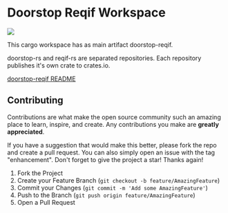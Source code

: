 # Doorstop Reqif Workspace
![](https://github.com/invap/doorstop-reqif/actions/workflows/rust.yml/badge.svg)

This cargo workspace has as main artifact doorstop-reqif.

doorstop-rs and reqif-rs are separated repositories. Each repository publishes it's own crate to crates.io.

[doorstop-reqif README](doorstop-reqif/README.md)

## Contributing

Contributions are what make the open source community such an amazing place to learn, inspire, and create. Any contributions you make are **greatly appreciated**.

If you have a suggestion that would make this better, please fork the repo and create a pull request. You can also simply open an issue with the tag "enhancement".
Don't forget to give the project a star! Thanks again!

1. Fork the Project
2. Create your Feature Branch (`git checkout -b feature/AmazingFeature`)
3. Commit your Changes (`git commit -m 'Add some AmazingFeature'`)
4. Push to the Branch (`git push origin feature/AmazingFeature`)
5. Open a Pull Request
